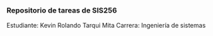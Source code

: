 ### Repositorio de tareas de SIS256

Estudiante: Kevin Rolando Tarqui Mita
Carrera: Ingeniería de sistemas
